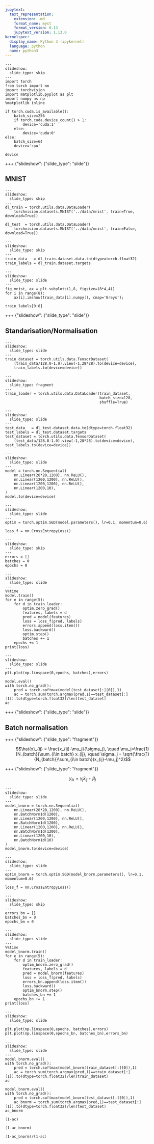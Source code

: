 ```yaml
---
jupytext:
  text_representation:
    extension: .md
    format_name: myst
    format_version: 0.13
    jupytext_version: 1.13.0
kernelspec:
  display_name: Python 3 (ipykernel)
  language: python
  name: python3
---
```


```{code-cell} ipython3
---
slideshow:
  slide_type: skip
---
import torch
from torch import nn
import torchvision
import matplotlib.pyplot as plt
import numpy as np
%matplotlib inline
```

```{code-cell} ipython3
if torch.cuda.is_available():
    batch_size=256
    if torch.cuda.device_count() > 1:
        device='cuda:1'
    else:
        device='cuda:0'
else:
    batch_size=64
    device='cpu'
```

```{code-cell} ipython3
device
```

+++ {"slideshow": {"slide_type": "slide"}}

## MNIST

```{code-cell} ipython3
---
slideshow:
  slide_type: skip
---
dl_train = torch.utils.data.DataLoader(
    torchvision.datasets.MNIST('../data/mnist', train=True, download=True))

dl_test  = torch.utils.data.DataLoader(
    torchvision.datasets.MNIST('../data/mnist', train=False, download=True))
```

```{code-cell} ipython3
---
slideshow:
  slide_type: skip
---
train_data   = dl_train.dataset.data.to(dtype=torch.float32)
train_labels = dl_train.dataset.targets
```

```{code-cell} ipython3
---
slideshow:
  slide_type: slide
---
fig_mnist, ax = plt.subplots(1,8, figsize=(8*4,4))
for i in range(8):
    ax[i].imshow(train_data[i].numpy(), cmap='Greys');
```

```{code-cell} ipython3
train_labels[0:8]
```

+++ {"slideshow": {"slide_type": "slide"}}

## Standarisation/Normalisation

```{code-cell} ipython3
---
slideshow:
  slide_type: slide
---
train_dataset = torch.utils.data.TensorDataset( 
    (train_data/128.0-1.0).view(-1,28*28).to(device=device), 
    train_labels.to(device=device))
```

```{code-cell} ipython3
---
slideshow:
  slide_type: fragment
---
train_loader = torch.utils.data.DataLoader(train_dataset, 
                                           batch_size=128, 
                                           shuffle=True)
```

```{code-cell} ipython3
---
slideshow:
  slide_type: slide
---
test_data   = dl_test.dataset.data.to(dtype=torch.float32)
test_labels = dl_test.dataset.targets
test_dataset = torch.utils.data.TensorDataset(
    (test_data/128.8-1.0).view(-1,28*28).to(device=device), test_labels.to(device=device))
```

```{code-cell} ipython3
---
slideshow:
  slide_type: slide
---
model = torch.nn.Sequential(
    nn.Linear(28*28,1200), nn.ReLU(),
    nn.Linear(1200,1200), nn.ReLU(),
    nn.Linear(1200,1200), nn.ReLU(),
    nn.Linear(1200,10),
)
model.to(device=device)
```

```{code-cell} ipython3
---
slideshow:
  slide_type: slide
---
optim = torch.optim.SGD(model.parameters(), lr=0.1, momentum=0.6)
```

```{code-cell} ipython3
loss_f = nn.CrossEntropyLoss()
```

```{code-cell} ipython3
---
slideshow:
  slide_type: skip
---
errors = []
batches = 0
epochs = 0
```

```{code-cell} ipython3
---
slideshow:
  slide_type: slide
---
%%time
model.train()
for e in range(5):
    for d in train_loader:        
        optim.zero_grad()
        features, labels = d
        pred = model(features)
        loss = loss_f(pred, labels)
        errors.append(loss.item())
        loss.backward()
        optim.step()
        batches += 1
    epochs += 1   
print(loss)        
```

```{code-cell} ipython3
---
slideshow:
  slide_type: slide
---
plt.plot(np.linspace(0,epochs, batches),errors)
```

```{code-cell} ipython3
model.eval()
with torch.no_grad():
    pred = torch.softmax(model(test_dataset[:][0]),1)
    ac = torch.sum(torch.argmax(pred,1)==test_dataset[:][1]).to(dtype=torch.float32)/len(test_dataset)
ac    
```

+++ {"slideshow": {"slide_type": "slide"}}

## Batch normalisation

+++ {"slideshow": {"slide_type": "fragment"}}

$$\hat{x}_{ij} = \frac{x_{ij}-\mu_j}{\sigma_j},
\quad \mu_j=\frac{1}{N_{batch}}\sum_{i\in batch} x_{ij},
\quad \sigma_j = \sqrt{\frac{1}{N_{batch}}\sum_{i\in batch}(x_{ij}-\mu_j)^2}$$

+++ {"slideshow": {"slide_type": "fragment"}}

$$y_{ik}=\gamma_j \hat{x}_{ij}+\beta_j $$

```{code-cell} ipython3
---
slideshow:
  slide_type: slide
---
model_bnorm = torch.nn.Sequential(
    nn.Linear(28*28,1200), nn.ReLU(),
    nn.BatchNorm1d(1200),
    nn.Linear(1200,1200), nn.ReLU(),
    nn.BatchNorm1d(1200),
    nn.Linear(1200,1200), nn.ReLU(),
    nn.BatchNorm1d(1200),
    nn.Linear(1200,10),
    nn.BatchNorm1d(10)
)
model_bnorm.to(device=device)
```

```{code-cell} ipython3
---
slideshow:
  slide_type: slide
---
optim_bnorm = torch.optim.SGD(model_bnorm.parameters(), lr=0.1, momentum=0.6)
```

```{code-cell} ipython3
loss_f = nn.CrossEntropyLoss()
```

```{code-cell} ipython3
---
slideshow:
  slide_type: skip
---
errors_bn = []
batches_bn = 0
epochs_bn = 0
```

```{code-cell} ipython3
---
slideshow:
  slide_type: slide
---
%%time
model_bnorm.train()
for e in range(5):
    for d in train_loader:        
        optim_bnorm.zero_grad()
        features, labels = d
        pred = model_bnorm(features)
        loss = loss_f(pred, labels)
        errors_bn.append(loss.item())
        loss.backward()
        optim_bnorm.step()
        batches_bn += 1
    epochs_bn += 1   
print(loss)        
```

```{code-cell} ipython3
---
slideshow:
  slide_type: slide
---
plt.plot(np.linspace(0,epochs, batches),errors)
plt.plot(np.linspace(0,epochs_bn, batches_bn),errors_bn)
```

```{code-cell} ipython3
---
slideshow:
  slide_type: slide
---
model_bnorm.eval()
with torch.no_grad():
    pred = torch.softmax(model_bnorm(train_dataset[:][0]),1)
    ac = torch.sum(torch.argmax(pred,1)==train_dataset[:][1]).to(dtype=torch.float32)/len(train_dataset)
ac  
```

```{code-cell} ipython3
model_bnorm.eval()
with torch.no_grad():
    pred = torch.softmax(model_bnorm(test_dataset[:][0]),1)
    ac_bnorm = torch.sum(torch.argmax(pred,1)==test_dataset[:][1]).to(dtype=torch.float32)/len(test_dataset)
ac_bnorm    
```

```{code-cell} ipython3
(1-ac)
```

```{code-cell} ipython3
(1-ac_bnorm)
```

```{code-cell} ipython3
(1-ac_bnorm)/(1-ac)
```

```{code-cell} ipython3

```
